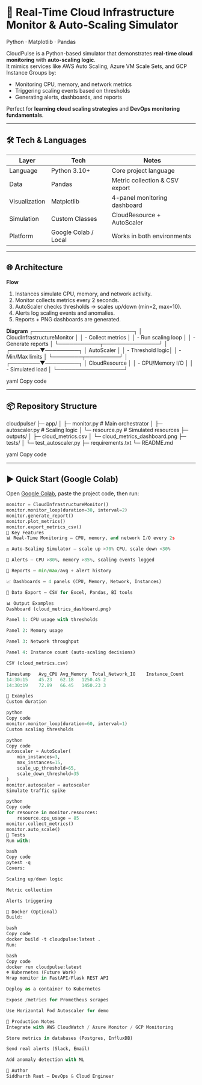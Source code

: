 # 📡 Real-Time Cloud Infrastructure Monitor & Auto-Scaling Simulator
Python · Matplotlib · Pandas  

CloudPulse is a Python-based simulator that demonstrates **real-time cloud monitoring** with **auto-scaling logic**.  
It mimics services like AWS Auto Scaling, Azure VM Scale Sets, and GCP Instance Groups by:  

- Monitoring CPU, memory, and network metrics  
- Triggering scaling events based on thresholds  
- Generating alerts, dashboards, and reports  

Perfect for **learning cloud scaling strategies** and **DevOps monitoring fundamentals**.  

---

## 🛠 Tech & Languages
| Layer       | Tech           | Notes |
|-------------|---------------|-------|
| Language    | Python 3.10+   | Core project language |
| Data        | Pandas         | Metric collection & CSV export |
| Visualization | Matplotlib   | 4-panel monitoring dashboard |
| Simulation  | Custom Classes | CloudResource + AutoScaler |
| Platform    | Google Colab / Local | Works in both environments |

---

## 🌐 Architecture
**Flow**
1. Instances simulate CPU, memory, and network activity.  
2. Monitor collects metrics every 2 seconds.  
3. AutoScaler checks thresholds → scales up/down (min=2, max=10).  
4. Alerts log scaling events and anomalies.  
5. Reports + PNG dashboards are generated.  

**Diagram**
┌───────────────────────────┐
│ CloudInfrastructureMonitor │
│ - Collect metrics │
│ - Run scaling loop │
│ - Generate reports │
└───────────┬───────────────┘
│
┌────────▼─────────┐
│ AutoScaler │
│ - Threshold logic│
│ - Min/Max limits │
└────────┬─────────┘
│
┌────────▼─────────┐
│ CloudResource │
│ - CPU/Memory I/O │
│ - Simulated load │
└──────────────────┘

yaml
Copy code

---

## 📦 Repository Structure
cloudpulse/
├─ app/
│ ├─ monitor.py # Main orchestrator
│ ├─ autoscaler.py # Scaling logic
│ └─ resource.py # Simulated resources
├─ outputs/
│ ├─ cloud_metrics.csv
│ └─ cloud_metrics_dashboard.png
├─ tests/
│ └─ test_autoscaler.py
├─ requirements.txt
└─ README.md

yaml
Copy code

---

## ▶️ Quick Start (Google Colab)
Open [Google Colab](https://colab.research.google.com), paste the project code, then run:

```python
monitor = CloudInfrastructureMonitor()
monitor.monitor_loop(duration=30, interval=2)
monitor.generate_report()
monitor.plot_metrics()
monitor.export_metrics_csv()
🔗 Key Features
📊 Real-Time Monitoring — CPU, memory, and network I/O every 2s

⚖️ Auto-Scaling Simulator — scale up >70% CPU, scale down <30%

🚨 Alerts — CPU >80%, memory >85%, scaling events logged

📑 Reports — min/max/avg + alert history

📈 Dashboards — 4 panels (CPU, Memory, Network, Instances)

📂 Data Export — CSV for Excel, Pandas, BI tools

📊 Output Examples
Dashboard (cloud_metrics_dashboard.png)

Panel 1: CPU usage with thresholds

Panel 2: Memory usage

Panel 3: Network throughput

Panel 4: Instance count (auto-scaling decisions)

CSV (cloud_metrics.csv)

Timestamp	Avg_CPU	Avg_Memory	Total_Network_IO	Instance_Count
14:30:15	45.23	62.18	1250.45	2
14:30:19	72.89	66.45	1450.23	3

🔧 Examples
Custom duration

python
Copy code
monitor.monitor_loop(duration=60, interval=1)
Custom scaling thresholds

python
Copy code
autoscaler = AutoScaler(
    min_instances=3,
    max_instances=15,
    scale_up_threshold=65,
    scale_down_threshold=35
)
monitor.autoscaler = autoscaler
Simulate traffic spike

python
Copy code
for resource in monitor.resources:
    resource.cpu_usage = 85
monitor.collect_metrics()
monitor.auto_scale()
🧪 Tests
Run with:

bash
Copy code
pytest -q
Covers:

Scaling up/down logic

Metric collection

Alerts triggering

🐳 Docker (Optional)
Build:

bash
Copy code
docker build -t cloudpulse:latest .
Run:

bash
Copy code
docker run cloudpulse:latest
☸️ Kubernetes (Future Work)
Wrap monitor in FastAPI/Flask REST API

Deploy as a container to Kubernetes

Expose /metrics for Prometheus scrapes

Use Horizontal Pod Autoscaler for demo

🔐 Production Notes
Integrate with AWS CloudWatch / Azure Monitor / GCP Monitoring

Store metrics in databases (Postgres, InfluxDB)

Send real alerts (Slack, Email)

Add anomaly detection with ML

👤 Author
Siddharth Raut — DevOps & Cloud Engineer

